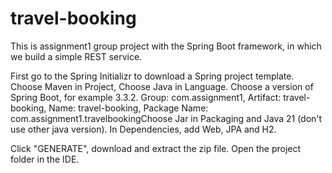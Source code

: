 # travel-booking

This is assignment1 group project with the Spring Boot framework, in which we build a simple REST service.

First go to the Spring Initializr to download a Spring project template. Choose Maven in Project, Choose Java in Language. Choose a version of Spring Boot, for example 3.3.2. 
Group: com.assignment1,
Artifact: travel-booking,
Name: travel-booking,
Package Name: com.assignment1.travelbookingChoose Jar in Packaging and Java 21 (don't use other java version). In Dependencies, add Web, JPA and H2.

Click "GENERATE", download and extract the zip file. Open the project folder in the IDE.

